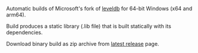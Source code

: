 Automatic builds of Microsoft's fork of [leveldb] for 64-bit Windows (x64 and arm64).

Build produces a static library (.lib file) that is built statically with its dependencies.

Download binary build as zip archive from [latest release] page.

[leveldb]: https://github.com/mojang/leveldb
[latest release]: https://github.com/vhebert-gh/build-bedrock-leveldb/releases/latest
